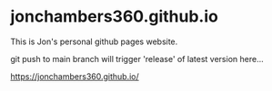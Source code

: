 # jonchambers360.github.io
This is Jon's personal github pages website.

git push to main branch will trigger 'release' of latest version here...

https://jonchambers360.github.io/




